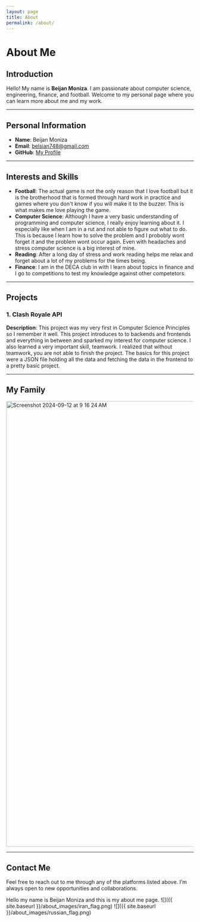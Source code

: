 ```yaml
---
layout: page
title: About
permalink: /about/
---
```


# About Me

## Introduction
Hello! My name is **Beijan Moniza**. I am passionate about computer science, engineering, finance, and football. Welcome to my personal page where you can learn more about me and my work.

---

## Personal Information
- **Name**: Beijan Moniza
- **Email**: belsian748@gmail.com
- **GitHub**: [My Profile](https://github.com/beijanm)

---

## Interests and Skills
- **Football**: The actual game is not the only reason that I love football but it is the brotherhood that is formed through hard work in practice and games where you don't know if you will make it to the buzzer. This is what makes me love playing the game.
- **Computer Science**: Although I have a very basic understanding of programming and computer science, I really enjoy learning about it. I especially like when I am in a rut and not able to figure out what to do. This is because I learn how to solve the problem and I probobly wont forget it and the problem wont occur again. Even with headaches and stress computer science is a big interest of mine.
- **Reading**: After a long day of stress and work reading helps me relax and forget about a lot of my problems for the times being.
- **Finance**: I am in the DECA club in with I learn about topics in finance and I go to competitions to test my knowledge against other competetors.

---

## Projects
### 1. Clash Royale API
**Description**: This project was my very first in Computer Science Principles so I remember it well. This project introduces to to backends and frontends and everything in between and sparked my interest for computer science. I also learned a very important skill, teamwork. I realized that without teamwork, you are not able to finish the project. The basics for this project were a JSON file holding all the data and fetching the data in the frontend to a pretty basic project.

---

## My Family


<img width="1197" alt="Screenshot 2024-09-12 at 9 16 24 AM" src="https://github.com/user-attachments/assets/298530bc-ed0d-47c3-849d-821b0d5ecb01">


---
## Contact Me
Feel free to reach out to me through any of the platforms listed above. I’m always open to new opportunities and collaborations.

Hello my name is Beijan Moniza and this is my about me page. 
![]({{ site.baseurl }}/about_images/iran_flag.png)
![]({{ site.baseurl }}/about_images/russian_flag.png)
